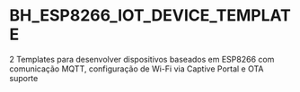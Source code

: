 # BH_ESP8266_IOT_DEVICE_TEMPLATE
2 Templates para desenvolver dispositivos baseados em ESP8266 com comunicação MQTT, configuração de Wi-Fi via Captive Portal e OTA suporte
